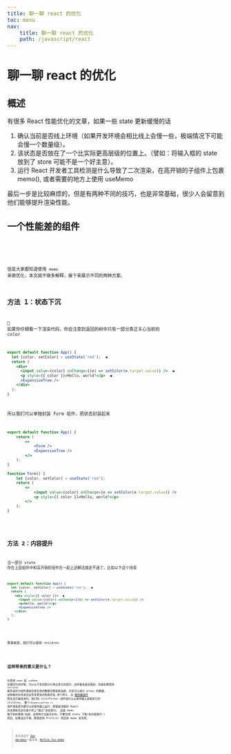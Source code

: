 ```yaml
---
title: 聊一聊 react 的优化
toc: menu
nav:
    title: 聊一聊 react 的优化
    path: /javascript/react
---
```


# 聊一聊 react 的优化

## 概述

有很多 React 性能优化的文章，如果一些 state 更新缓慢的话

1. 确认当前是否线上环境（如果开发环境会相比线上会慢一些，极端情况下可能会慢一个数量级）。
2. 该状态是否放在了一个比实际更高层级的位置上。（譬如：将输入框的 state 放到了 store 可能不是一个好主意）。
3. 运行 React 开发者工具检测是什么导致了二次渲染，在高开销的子组件上包裹 memo(), 或者需要的地方上使用 useMemo

最后一步是比较麻烦的，但是有两种不同的技巧，也是非常基础，很少人会留意到他们能够提升渲染性能。

## 一个性能差的组件

<code src="./demo/render/demo1.tsx" />

<code src="./demo/render/demo2.tsx" />

但是大家都知道使用 `memo` 来做优化，本文就不做多解释，接下来展示不同的两种方案。

## 方法 1：状态下沉

 如果你仔细看一下渲染代码，你会注意到返回的树中只有一部分真正关心当前的 color

```jsx | pure
export default function App() {
  let [color, setColor] = useState('red');  ◀️
  return (
    <div>
      <input value={color} onChange={(e) => setColor(e.target.value)} />  ◀️
      <p style={{ color }}>Hello, world!</p>  ◀️
      <ExpensiveTree />
    </div>
  );
}
```

所以我们可以单独封装 Form 组件，把状态封装起来

```jsx | pure
export default function App() {
    return (
        <>
            <Form />
            <ExpensiveTree />
        </>
    );
}

function Form() {
    let [color, setColor] = useState('red');
    return (
        <>
            <input value={color} onChange={e => setColor(e.target.value)} />
            <p style={{ color }}>Hello, world!</p>
        </>
    );
}
```

<code src="./demo/render/demo3.tsx" />

## 方法 2：内容提升

当一部分 state 存在上层组件中和高开销的组件在一起上述解法就走不通了，比如以下这个场景

```jsx | pure
export default function App() {
  let [color, setColor] = useState('red');  ◀️
  return (
    <div style={{ color }}>  ◀️
      <input value={color} onChange={(e) => setColor(e.target.value)} />
      <p>Hello, world!</p>
      <ExpensiveTree />
    </div>
  );
}
```

<code src="./demo/render/demo4.tsx" />

答案就是，我们可以使用 children

<code src="./demo/render/demo5.tsx" />

## 这样带来的意义是什么？

在使用 `memo` 和 `useMemo` 在做优化的时候，可以从不变的部分分离出变化的部分，这样看来是没错的。但是如果使用 `children` 属性来拆分组件通常会使应用的数据流更容易追踪，并且可以减少 props 的数量, 这种模式在将来还会带来更多的性能好处,举个例子，当 [服务器组件](https://reactjs.org/blog/2020/12/21/data-fetching-with-react-server-components.html) 稳定且可被采用时，我们的 ColorPicker 组件就可以从服务器上获取到它的 children。 整个`<ExpensiveTree />` 组件或其部分都可以在服务器上运行，即使是顶级的 React 状态更新也会在客户机上“跳过”这些部分。 这是 memo 做不到的事情!但是，这两种方法是互补的。不要忽视 state 下移(和内容提升!) 然后，如果这还不够，那就使用 Profiler 然后用 memo 来写吧。

> 本文来自于 [Dan Abramov](https://twitter.com/dan_abramov)一篇文章，[Before You memo](https://overreacted.io/before-you-memo/)
